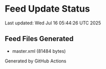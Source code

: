 # Feed Update Status
Last updated: Wed Jul 16 05:44:26 UTC 2025

## Feed Files Generated
- master.xml (81484 bytes)

Generated by GitHub Actions
